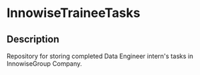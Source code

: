# InnowiseTraineeTasks

## **Description**
Repository for storing completed Data Engineer intern's tasks in InnowiseGroup Company.
